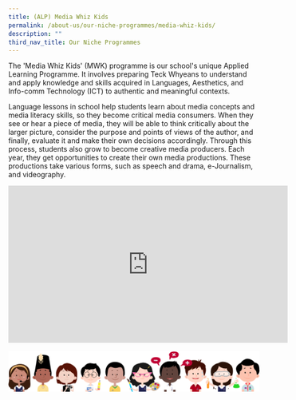 ```yaml
---
title: (ALP) Media Whiz Kids
permalink: /about-us/our-niche-programmes/media-whiz-kids/
description: ""
third_nav_title: Our Niche Programmes
---
```

The 'Media Whiz Kids' (MWK) programme is our school's unique Applied Learning Programme. It involves preparing Teck Whyeans to understand and apply knowledge and skills acquired in Languages, Aesthetics, and Info-comm Technology (ICT) to authentic and meaningful contexts.

Language lessons in school help students learn about media concepts and media literacy skills, so they become critical media consumers. When they see or hear a piece of media, they will be able to think critically about the larger picture, consider the purpose and points of views of the author, and finally, evaluate it and make their own decisions accordingly. Through this process, students also grow to become creative media producers. Each year, they get opportunities to create their own media productions. These productions take various forms, such as speech and drama, e-Journalism, and videography.

<iframe allowfullscreen="" allow="accelerometer; autoplay; clipboard-write; encrypted-media; gyroscope; picture-in-picture; web-share" frameborder="0" title="YouTube video player" src="https://www.youtube.com/embed/_qdWPcjZH3Y" height="315" width="560"></iframe>

![](/images/kids.png)